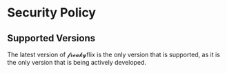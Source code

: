 # Security Policy

## Supported Versions

The latest version of 𝓯𝓻𝓮𝓪𝓴𝔂flix is the only version that is supported, as it is the only version that is being actively developed.
